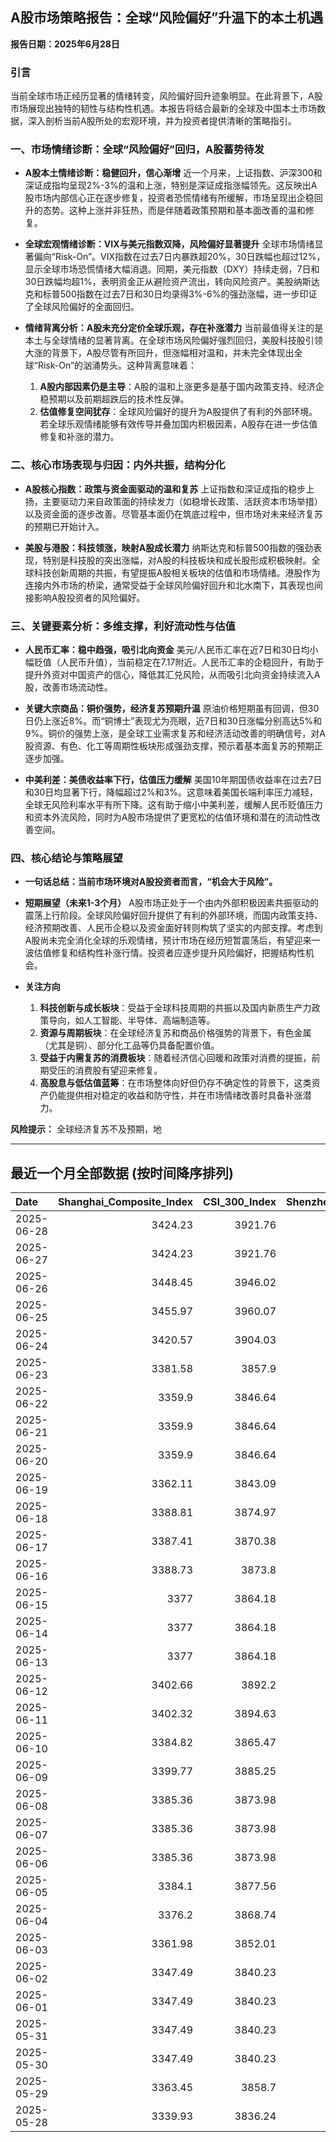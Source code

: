 ## A股市场策略报告：全球“风险偏好”升温下的本土机遇

**报告日期：2025年6月28日**

### 引言
当前全球市场正经历显著的情绪转变，风险偏好回升迹象明显。在此背景下，A股市场展现出独特的韧性与结构性机遇。本报告将结合最新的全球及中国本土市场数据，深入剖析当前A股所处的宏观环境，并为投资者提供清晰的策略指引。

### 一、市场情绪诊断：全球“风险偏好”回归，A股蓄势待发

*   **A股本土情绪诊断：稳健回升，信心渐增**
    近一个月来，上证指数、沪深300和深证成指均呈现2%-3%的温和上涨，特别是深证成指涨幅领先。这反映出A股市场内部信心正在逐步修复，投资者恐慌情绪有所缓解，市场呈现出企稳回升的态势。这种上涨并非狂热，而是伴随着政策预期和基本面改善的温和修复。

*   **全球宏观情绪诊断：VIX与美元指数双降，风险偏好显著提升**
    全球市场情绪显著偏向“Risk-On”。VIX指数在过去7日内暴跌超20%，30日跌幅也超过12%，显示全球市场恐慌情绪大幅消退。同期，美元指数（DXY）持续走弱，7日和30日跌幅均超1%，表明资金正从避险资产流出，转向风险资产。美股纳斯达克和标普500指数在过去7日和30日均录得3%-6%的强劲涨幅，进一步印证了全球风险偏好的全面回归。

*   **情绪背离分析：A股未充分定价全球乐观，存在补涨潜力**
    当前最值得关注的是本土与全球情绪的显著背离。在全球市场风险偏好强烈回归，美股科技股引领大涨的背景下，A股尽管有所回升，但涨幅相对温和，并未完全体现出全球“Risk-On”的汹涌势头。这种背离意味着：
    1.  **A股内部因素仍是主导**：A股的温和上涨更多是基于国内政策支持、经济企稳预期以及前期超跌后的技术性反弹。
    2.  **估值修复空间犹存**：全球风险偏好的提升为A股提供了有利的外部环境。若全球乐观情绪能够有效传导并叠加国内积极因素，A股存在进一步估值修复和补涨的潜力。

### 二、核心市场表现与归因：内外共振，结构分化

*   **A股核心指数：政策与资金面驱动的温和复苏**
    上证指数和深证成指的稳步上扬，主要驱动力来自政策面的持续发力（如稳增长政策、活跃资本市场举措）以及资金面的逐步改善。尽管基本面仍在筑底过程中，但市场对未来经济复苏的预期已开始计入。

*   **美股与港股：科技领涨，映射A股成长潜力**
    纳斯达克和标普500指数的强劲表现，特别是科技股的突出涨幅，对A股的科技板块和成长股形成积极映射。全球科技创新周期的共振，有望提振A股相关板块的估值和市场情绪。港股作为连接内外市场的桥梁，通常受益于全球风险偏好回升和北水南下，其表现也间接影响A股投资者的风险偏好。

### 三、关键要素分析：多维支撑，利好流动性与估值

*   **人民币汇率：稳中趋强，吸引北向资金**
    美元/人民币汇率在近7日和30日均小幅贬值（人民币升值），当前稳定在7.17附近。人民币汇率的企稳回升，有助于提升外资对中国资产的信心，降低其汇兑风险，从而吸引北向资金持续流入A股，改善市场流动性。

*   **关键大宗商品：铜价强势，经济复苏预期升温**
    原油价格短期虽有回调，但30日仍上涨近8%。而“铜博士”表现尤为亮眼，近7日和30日涨幅分别高达5%和9%。铜价的强势上涨，是全球工业需求复苏和经济活动改善的明确信号，对A股资源、有色、化工等周期性板块形成强劲支撑，预示着基本面复苏的预期正逐步加强。

*   **中美利差：美债收益率下行，估值压力缓解**
    美国10年期国债收益率在过去7日和30日均显著下行，降幅超过2%和3%。这意味着美国长端利率压力减轻，全球无风险利率水平有所下降。这有助于缩小中美利差，缓解人民币贬值压力和资本外流风险，同时为A股市场提供了更宽松的估值环境和潜在的流动性改善空间。

### 四、核心结论与策略展望

*   **一句话总结：当前市场环境对A股投资者而言，“机会大于风险”。**

*   **短期展望（未来1-3个月）**
    A股市场正处于一个由内外部积极因素共振驱动的震荡上行阶段。全球风险偏好回升提供了有利的外部环境，而国内政策支持、经济预期改善、人民币企稳以及资金面好转则构筑了坚实的内部支撑。考虑到A股尚未完全消化全球的乐观情绪，预计市场在经历短暂震荡后，有望迎来一波估值修复和结构性补涨行情。投资者应逐步提升风险偏好，把握结构性机会。

*   **关注方向**
    1.  **科技创新与成长板块**：受益于全球科技周期的共振以及国内新质生产力政策导向，如人工智能、半导体、高端制造等。
    2.  **资源与周期板块**：在全球经济复苏和商品价格强势的背景下，有色金属（尤其是铜）、部分化工品等仍具备配置价值。
    3.  **受益于内需复苏的消费板块**：随着经济信心回暖和政策对消费的提振，前期受压的消费股有望迎来修复。
    4.  **高股息与低估值蓝筹**：在市场整体向好但仍存不确定性的背景下，这类资产仍能提供相对稳定的收益和防守性，并在市场情绪改善时具备补涨潜力。

**风险提示：** 全球经济复苏不及预期，地

---

## 最近一个月全部数据 (按时间降序排列)

| Date       |   Shanghai_Composite_Index |   CSI_300_Index |   Shenzhen_Component_Index |   ALUMINUM_future |   BTC_price |   OIL_price |   USD_CNY_exchange_rate |   Commodity_Index_ETF |   US_Dollar_Index |   ETH_price |   GOLD_spot_price |   LEAN_HOGS_future |   COPPER_future |   High_Yield_Bond_ETF |   LIVE_CATTLE_future |   GOLD_near_month_future |   NATURAL_GAS_future |   PLATINUM_future |   SILVER_future |   Long_Term_Treasury_ETF |   CORN_future |   SOYBEANS_future |   WHEAT_future |   SP500_close |   NASDAQ_close |   US_10Y_Treasury_Yield |   VIX_close |   GOLD_basis_spot_vs_near |
|:-----------|---------------------------:|----------------:|---------------------------:|------------------:|------------:|------------:|------------------------:|----------------------:|------------------:|------------:|------------------:|-------------------:|----------------:|----------------------:|---------------------:|-------------------------:|---------------------:|------------------:|----------------:|-------------------------:|--------------:|------------------:|---------------:|--------------:|---------------:|------------------------:|------------:|--------------------------:|
| 2025-06-28 |                    3424.23 |         3921.76 |                    10378.5 |           2507.5  |      107432 |       65.52 |                  7.1716 |                 21.8  |             97.4  |     2425    |            3273.7 |            113.25  |          5.0685 |               80.34   |              224.75  |                   3287.6 |                3.739 |            1340.9 |          36.037 |                  87.39   |        417.5  |           1027.75 |         524.75 |       6173.07 |        20273.5 |                   4.283 |       16.32 |                  -13.9001 |
| 2025-06-27 |                    3424.23 |         3921.76 |                    10378.5 |           2507.5  |      107088 |       65.52 |                  7.1716 |                 21.8  |             97.4  |     2423.87 |            3273.7 |            113.25  |          5.0685 |               80.34   |              224.75  |                   3287.6 |                3.739 |            1340.9 |          36.037 |                  87.39   |        417.5  |           1027.75 |         524.75 |       6173.07 |        20273.5 |                   4.283 |       16.32 |                  -13.9001 |
| 2025-06-26 |                    3448.45 |         3946.02 |                    10343.5 |           2510.5  |      106960 |       65.24 |                  7.1764 |                 21.91 |             97.15 |     2416.15 |            3333.5 |            112.325 |          5.0655 |               80.38   |              221.7   |                   3333.5 |                3.261 |            1399.8 |          36.586 |                  87.95   |        409.5  |           1022.75 |         521    |       6141.02 |        20167.9 |                   4.253 |       16.59 |                    0      |
| 2025-06-25 |                    3455.97 |         3960.07 |                    10393.7 |           2497.25 |      107361 |       64.92 |                  7.1713 |                 21.83 |             97.68 |     2419.31 |            3327.1 |            112.825 |          4.913  |               80.15   |              221.6   |                   3327.1 |                3.406 |            1329.6 |          36.085 |                  87.51   |        410.25 |           1025.25 |         528.25 |       6092.16 |        19973.6 |                   4.293 |       16.76 |                    0      |
| 2025-06-24 |                    3420.57 |         3904.03 |                    10217.6 |           2507.75 |      106046 |       64.37 |                  7.179  |                 21.86 |             97.86 |     2448.01 |            3317.4 |            112.225 |          4.867  |               80.17   |              221.6   |                   3317.4 |                3.537 |            1304.2 |          35.701 |                  87.4    |        416.25 |           1046.75 |         535.75 |       6092.18 |        19912.5 |                   4.293 |       17.48 |                    0      |
| 2025-06-23 |                    3381.58 |         3857.9  |                    10048.4 |           2528.5  |      105578 |       68.51 |                  7.188  |                 22.4  |             98.42 |     2421.82 |            3377.7 |            113.45  |          4.843  |               79.95   |              222.3   |                   3377.7 |                3.698 |            1283.4 |          36.153 |                  86.77   |        419.25 |           1058.75 |         552.75 |       6025.17 |        19631   |                   4.32  |       19.83 |                    0      |
| 2025-06-22 |                    3359.9  |         3846.64 |                    10005   |           2470.75 |      100987 |       74.93 |                  7.188  |                 23.26 |             98.71 |     2228.21 |            3368.1 |            112.775 |          4.826  |               79.8    |              223.025 |                   3368.1 |                3.847 |            1263.7 |          35.976 |                  86.49   |        428.75 |           1068    |         567.75 |       5967.84 |        19447.4 |                   4.375 |       20.62 |                    0      |
| 2025-06-21 |                    3359.9  |         3846.64 |                    10005   |           2470.75 |      102257 |       74.93 |                  7.188  |                 23.26 |             98.71 |     2300.5  |            3368.1 |            112.775 |          4.826  |               79.8    |              223.025 |                   3368.1 |                3.847 |            1263.7 |          35.976 |                  86.49   |        428.75 |           1068    |         567.75 |       5967.84 |        19447.4 |                   4.375 |       20.62 |                    0      |
| 2025-06-20 |                    3359.9  |         3846.64 |                    10005   |           2470.75 |      103310 |       74.93 |                  7.188  |                 23.26 |             98.71 |     2407.3  |            3368.1 |            112.775 |          4.826  |               79.8    |              223.025 |                   3368.1 |                3.847 |            1263.7 |          35.976 |                  86.49   |        428.75 |           1068    |         567.75 |       5967.84 |        19447.4 |                   4.375 |       20.62 |                    0      |
| 2025-06-19 |                    3362.11 |         3843.09 |                    10052   |           2503.75 |      104684 |       75.14 |                  7.1888 |                 23.14 |             98.91 |     2521.65 |            3389.8 |            112.175 |          4.845  |               79.55   |              224.3   |                   3389.8 |                3.989 |            1311.5 |          36.866 |                  86.65   |        433.5  |           1074.75 |         574.25 |       5980.87 |        19546.3 |                   4.397 |       20.14 |                    0      |
| 2025-06-18 |                    3388.81 |         3874.97 |                    10175.6 |           2503.75 |      104883 |       75.14 |                  7.1845 |                 23.14 |             98.91 |     2524.3  |            3389.8 |            112.175 |          4.845  |               79.55   |              224.3   |                   3389.8 |                3.989 |            1311.5 |          36.866 |                  86.65   |        433.5  |           1074.75 |         574.25 |       5980.87 |        19546.3 |                   4.397 |       20.14 |                    0      |
| 2025-06-17 |                    3387.41 |         3870.38 |                    10151.4 |           2479.5  |      104601 |       74.84 |                  7.179  |                 23.08 |             98.82 |     2510.76 |            3386.6 |            111.65  |          4.8005 |               79.43   |              223.25  |                   3386.6 |                3.851 |            1260.1 |          37.09  |                  86.5    |        431.5  |           1074    |         549    |       5982.72 |        19521.1 |                   4.393 |       21.6  |                    0      |
| 2025-06-16 |                    3388.73 |         3873.8  |                    10163.5 |           2441    |      106797 |       71.77 |                  7.181  |                 22.6  |             98    |     2540.6  |            3396.4 |            111.8   |          4.8265 |               79.52   |              227.025 |                   3396.4 |                3.748 |            1251.5 |          36.379 |                  85.46   |        434.75 |           1069.75 |         536.5  |       6033.11 |        19701.2 |                   4.452 |       19.11 |                    0      |
| 2025-06-15 |                    3377    |         3864.18 |                    10122.1 |           2436    |      105552 |       72.98 |                  7.1928 |                 22.65 |             98.18 |     2546.84 |            3431.2 |            103.7   |          4.803  |               79.36   |              225.1   |                   3431.2 |                3.581 |            1210.8 |          36.281 |                  86.33   |        444.5  |           1069.75 |         543.75 |       5976.97 |        19406.8 |                   4.424 |       20.82 |                    0      |
| 2025-06-14 |                    3377    |         3864.18 |                    10122.1 |           2436    |      105472 |       72.98 |                  7.1928 |                 22.65 |             98.18 |     2533.44 |            3431.2 |            103.7   |          4.803  |               79.36   |              225.1   |                   3431.2 |                3.581 |            1210.8 |          36.281 |                  86.33   |        444.5  |           1069.75 |         543.75 |       5976.97 |        19406.8 |                   4.424 |       20.82 |                    0      |
| 2025-06-13 |                    3377    |         3864.18 |                    10122.1 |           2436    |      106091 |       72.98 |                  7.1928 |                 22.65 |             98.18 |     2579.49 |            3431.2 |            103.7   |          4.803  |               79.36   |              225.1   |                   3431.2 |                3.581 |            1210.8 |          36.281 |                  86.33   |        444.5  |           1069.75 |         543.75 |       5976.97 |        19406.8 |                   4.424 |       20.82 |                    0      |
| 2025-06-12 |                    3402.66 |         3892.2  |                    10234.3 |           2439.75 |      105929 |       68.04 |                  7.1928 |                 21.97 |             97.92 |     2651.8  |            3380.9 |            103.65  |          4.8215 |               79.6    |              228.2   |                   3380.9 |                3.492 |            1272.7 |          36.213 |                  87.17   |        438.5  |           1042.25 |         526.5  |       6045.26 |        19662.5 |                   4.357 |       18.02 |                    0      |
| 2025-06-11 |                    3402.32 |         3894.63 |                    10246   |           2443    |      108687 |       68.15 |                  7.1802 |                 21.97 |             98.63 |     2773.53 |            3321.3 |            103.375 |          4.801  |               79.51   |              227.825 |                   3321.3 |                3.507 |            1258.1 |          36.166 |                  86.14   |        437    |           1050.5  |         534.25 |       6022.24 |        19615.9 |                   4.412 |       17.26 |                    0      |
| 2025-06-10 |                    3384.82 |         3865.47 |                    10162.2 |           2419.25 |      110257 |       64.98 |                  7.1802 |                 21.62 |             99.05 |     2813.52 |            3320.9 |            103.15  |          4.884  |               79.53   |              227.075 |                   3320.9 |                3.533 |            1209.8 |          36.542 |                  85.88   |        438.75 |           1057.75 |         534.5  |       6038.81 |        19715   |                   4.474 |       16.95 |                    0      |
| 2025-06-09 |                    3399.77 |         3885.25 |                    10250.1 |           2394.75 |      110294 |       65.29 |                  7.1886 |                 21.67 |             98.94 |     2681.52 |            3332.1 |            102.775 |          4.9095 |               79.34   |              227     |                   3332.1 |                3.635 |            1213.6 |          36.688 |                  85.44   |        433.5  |           1056    |         542    |       6005.88 |        19591.2 |                   4.482 |       17.16 |                    0      |
| 2025-06-08 |                    3385.36 |         3873.98 |                    10183.7 |           2365.75 |      105794 |       64.58 |                  7.175  |                 21.65 |             99.19 |     2510.79 |            3322.7 |            102.625 |          4.83   |               79.3    |              226.3   |                   3322.7 |                3.784 |            1166.7 |          36.025 |                  85.35   |        442.5  |           1057.25 |         554.75 |       6000.36 |        19529.9 |                   4.51  |       16.77 |                    0      |
| 2025-06-07 |                    3385.36 |         3873.98 |                    10183.7 |           2365.75 |      105616 |       64.58 |                  7.175  |                 21.65 |             99.19 |     2526.51 |            3322.7 |            102.625 |          4.83   |               79.3    |              226.3   |                   3322.7 |                3.784 |            1166.7 |          36.025 |                  85.35   |        442.5  |           1057.25 |         554.75 |       6000.36 |        19529.9 |                   4.51  |       16.77 |                    0      |
| 2025-06-06 |                    3385.36 |         3873.98 |                    10183.7 |           2365.75 |      104390 |       64.58 |                  7.175  |                 21.65 |             99.19 |     2477.19 |            3322.7 |            102.625 |          4.83   |               79.3    |              226.3   |                   3322.7 |                3.784 |            1166.7 |          36.025 |                  85.35   |        442.5  |           1057.25 |         554.75 |       6000.36 |        19529.9 |                   4.51  |       16.77 |                    0      |
| 2025-06-05 |                    3384.1  |         3877.56 |                    10203.5 |           2404    |      101576 |       63.37 |                  7.2037 |                 21.48 |             98.74 |     2416.29 |            3350.7 |            100.85  |          4.9135 |               79.31   |              222.9   |                   3350.7 |                3.677 |            1133.7 |          35.689 |                  86.45   |        439.5  |           1051.75 |         545.5  |       5939.3  |        19298.4 |                   4.394 |       18.48 |                    0      |
| 2025-06-04 |                    3376.2  |         3868.74 |                    10144.6 |           2390.75 |      104732 |       62.85 |                  7.2037 |                 21.38 |             98.79 |     2608.64 |            3373.5 |             99.975 |          4.8645 |               79.48   |              218.4   |                   3373.5 |                3.716 |            1088.7 |          34.519 |                  86.39   |        438.75 |           1045    |         543.25 |       5970.81 |        19460.5 |                   4.365 |       17.61 |                    0      |
| 2025-06-03 |                    3361.98 |         3852.01 |                    10057.2 |           2371    |      105432 |       63.41 |                  7.2037 |                 21.46 |             99.25 |     2593.28 |            3350.2 |            100.225 |          4.8095 |               79.33   |              215.975 |                   3350.2 |                3.722 |            1071.3 |          34.503 |                  85.01   |        438.5  |           1040.75 |         536    |       5970.37 |        19399   |                   4.46  |       17.69 |                    0      |
| 2025-06-02 |                    3347.49 |         3840.23 |                    10040.6 |           2381.75 |      105882 |       62.52 |                  7.2037 |                 21.32 |             98.7  |     2607.1  |            3370.6 |            100.85  |          4.8345 |               79.18   |              216.55  |                   3370.6 |                3.694 |            1060.3 |          34.563 |                  85.16   |        438.25 |           1033.5  |         539    |       5935.94 |        19242.6 |                   4.462 |       18.36 |                    0      |
| 2025-06-01 |                    3347.49 |         3840.23 |                    10040.6 |           2348.5  |      105652 |       60.79 |                  7.2037 |                 20.88 |             99.33 |     2536.27 |            3288.9 |            101.325 |          4.6525 |               79.194  |              215.475 |                   3288.9 |                3.447 |            1051.7 |          32.892 |                  85.96   |        444    |           1041.75 |         534    |       5911.69 |        19113.8 |                   4.416 |       18.57 |                    0      |
| 2025-05-31 |                    3347.49 |         3840.23 |                    10040.6 |           2348.5  |      104638 |       60.79 |                  7.2037 |                 20.88 |             99.33 |     2529.09 |            3288.9 |            101.325 |          4.6525 |               79.194  |              215.475 |                   3288.9 |                3.447 |            1051.7 |          32.892 |                  85.96   |        444    |           1041.75 |         534    |       5911.69 |        19113.8 |                   4.416 |       18.57 |                    0      |
| 2025-05-30 |                    3347.49 |         3840.23 |                    10040.6 |           2348.5  |      103999 |       60.79 |                  7.2037 |                 20.88 |             99.33 |     2529.94 |            3288.9 |            101.325 |          4.6525 |               79.194  |              215.475 |                   3288.9 |                3.447 |            1051.7 |          32.892 |                  85.96   |        444    |           1041.75 |         534    |       5911.69 |        19113.8 |                   4.416 |       18.57 |                    0      |
| 2025-05-29 |                    3363.45 |         3858.7  |                    10127.2 |           2344.25 |      105642 |       60.94 |                  7.2037 |                 21.04 |             99.28 |     2632.65 |            3317.1 |            100.025 |          4.6535 |               79.1243 |              215.525 |                   3317.1 |                3.522 |            1074.7 |          33.283 |                  85.8305 |        447    |           1051.75 |         534    |       5912.17 |        19175.9 |                   4.424 |       19.18 |                    0      |
| 2025-05-28 |                    3339.93 |         3836.24 |                    10003.3 |           2358.25 |      107802 |       61.84 |                  7.2037 |                 21.15 |             99.88 |     2682.21 |            3293.6 |            100.275 |          4.644  |               79.0049 |              213.925 |                   3294.9 |                3.204 |            1070.6 |          33     |                  85.0434 |        451    |           1048.5  |         530.25 |       5888.55 |        19100.9 |                   4.477 |       19.31 |                   -1.2998 |